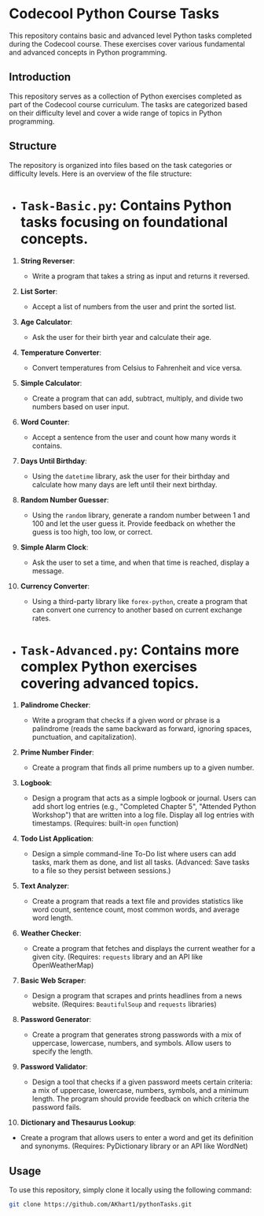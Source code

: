 # Codecool Python Course Tasks

This repository contains basic and advanced level Python tasks completed during the Codecool course. These exercises cover various fundamental and advanced concepts in Python programming.

## Introduction

This repository serves as a collection of Python exercises completed as part of the Codecool course curriculum. The tasks are categorized based on their difficulty level and cover a wide range of topics in Python programming.

## Structure

The repository is organized into files based on the task categories or difficulty levels. Here is an overview of the file structure:

- # `Task-Basic.py`: Contains Python tasks focusing on foundational concepts.
  
1. **String Reverser**:
   - Write a program that takes a string as input and returns it reversed.

2. **List Sorter**:
   - Accept a list of numbers from the user and print the sorted list.

3. **Age Calculator**:
   - Ask the user for their birth year and calculate their age.

4. **Temperature Converter**:
   - Convert temperatures from Celsius to Fahrenheit and vice versa.

5. **Simple Calculator**:
   - Create a program that can add, subtract, multiply, and divide two numbers based on user input.

6. **Word Counter**:
   - Accept a sentence from the user and count how many words it contains.

7. **Days Until Birthday**:
   - Using the `datetime` library, ask the user for their birthday and calculate how many days are left until their next birthday.

8. **Random Number Guesser**:
   - Using the `random` library, generate a random number between 1 and 100 and let the user guess it. Provide feedback on whether the guess is too high, too low, or correct.

9. **Simple Alarm Clock**:
   - Ask the user to set a time, and when that time is reached, display a message.

10. **Currency Converter**:
     - Using a third-party library like `forex-python`, create a program that can convert one currency to another based on current exchange rates.
     
- # `Task-Advanced.py`: Contains more complex Python exercises covering advanced topics.

1. **Palindrome Checker**:
   - Write a program that checks if a given word or phrase is a palindrome (reads the same backward as forward, ignoring spaces, punctuation, and capitalization).

2. **Prime Number Finder**:
   - Create a program that finds all prime numbers up to a given number.

3. **Logbook**:
   - Design a program that acts as a simple logbook or journal. Users can add short log entries (e.g., "Completed Chapter 5", "Attended Python Workshop") that are written into a log file. Display all log entries with timestamps. (Requires: built-in `open` function)

4. **Todo List Application**:
   - Design a simple command-line To-Do list where users can add tasks, mark them as done, and list all tasks. (Advanced: Save tasks to a file so they persist between sessions.)

5. **Text Analyzer**:
   - Create a program that reads a text file and provides statistics like word count, sentence count, most common words, and average word length.

6. **Weather Checker**:
   - Create a program that fetches and displays the current weather for a given city. (Requires: `requests` library and an API like OpenWeatherMap)

7. **Basic Web Scraper**:
   - Design a program that scrapes and prints headlines from a news website. (Requires: `BeautifulSoup` and `requests` libraries)

8. **Password Generator**:
   - Create a program that generates strong passwords with a mix of uppercase, lowercase, numbers, and symbols. Allow users to specify the length.

9. **Password Validator**:
   - Design a tool that checks if a given password meets certain criteria: a mix of uppercase, lowercase, numbers, symbols, and a minimum length. The program should provide feedback on which criteria the password fails.

10. **Dictionary and Thesaurus Lookup**:
   - Create a program that allows users to enter a word and get its definition and synonyms. (Requires: PyDictionary library or an API like WordNet)

## Usage

To use this repository, simply clone it locally using the following command:

```bash
git clone https://github.com/AKhart1/pythonTasks.git
